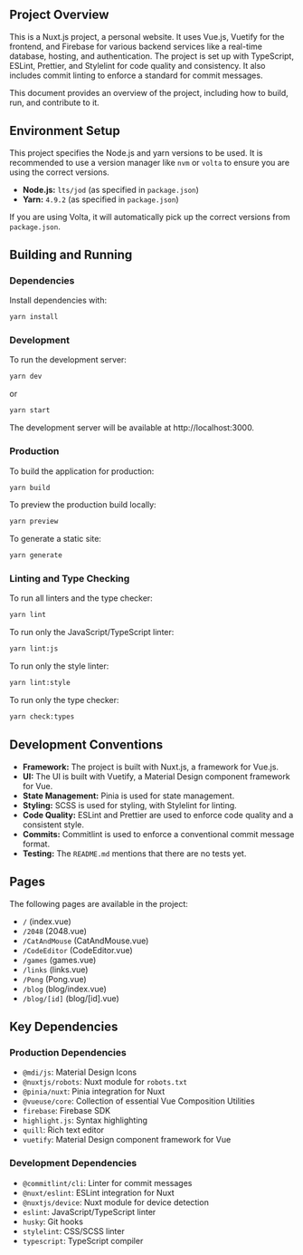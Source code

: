 ## Project Overview

This is a Nuxt.js project, a personal website. It uses Vue.js, Vuetify for the frontend, and Firebase for various backend services like a real-time database, hosting, and authentication. The project is set up with TypeScript, ESLint, Prettier, and Stylelint for code quality and consistency. It also includes commit linting to enforce a standard for commit messages.

This document provides an overview of the project, including how to build, run, and contribute to it.

## Environment Setup

This project specifies the Node.js and yarn versions to be used. It is recommended to use a version manager like `nvm` or `volta` to ensure you are using the correct versions.

- **Node.js:** `lts/jod` (as specified in `package.json`)
- **Yarn:** `4.9.2` (as specified in `package.json`)

If you are using Volta, it will automatically pick up the correct versions from `package.json`.

## Building and Running

### Dependencies

Install dependencies with:

```bash
yarn install
```

### Development

To run the development server:

```bash
yarn dev
```

or

```bash
yarn start
```

The development server will be available at http://localhost:3000.

### Production

To build the application for production:

```bash
yarn build
```

To preview the production build locally:

```bash
yarn preview
```

To generate a static site:

```bash
yarn generate
```

### Linting and Type Checking

To run all linters and the type checker:

```bash
yarn lint
```

To run only the JavaScript/TypeScript linter:

```bash
yarn lint:js
```

To run only the style linter:

```bash
yarn lint:style
```

To run only the type checker:

```bash
yarn check:types
```

## Development Conventions

- **Framework:** The project is built with Nuxt.js, a framework for Vue.js.
- **UI:** The UI is built with Vuetify, a Material Design component framework for Vue.
- **State Management:** Pinia is used for state management.
- **Styling:** SCSS is used for styling, with Stylelint for linting.
- **Code Quality:** ESLint and Prettier are used to enforce code quality and a consistent style.
- **Commits:** Commitlint is used to enforce a conventional commit message format.
- **Testing:** The `README.md` mentions that there are no tests yet.

## Pages

The following pages are available in the project:

- `/` (index.vue)
- `/2048` (2048.vue)
- `/CatAndMouse` (CatAndMouse.vue)
- `/CodeEditor` (CodeEditor.vue)
- `/games` (games.vue)
- `/links` (links.vue)
- `/Pong` (Pong.vue)
- `/blog` (blog/index.vue)
- `/blog/[id]` (blog/[id].vue)

## Key Dependencies

### Production Dependencies

- `@mdi/js`: Material Design Icons
- `@nuxtjs/robots`: Nuxt module for `robots.txt`
- `@pinia/nuxt`: Pinia integration for Nuxt
- `@vueuse/core`: Collection of essential Vue Composition Utilities
- `firebase`: Firebase SDK
- `highlight.js`: Syntax highlighting
- `quill`: Rich text editor
- `vuetify`: Material Design component framework for Vue

### Development Dependencies

- `@commitlint/cli`: Linter for commit messages
- `@nuxt/eslint`: ESLint integration for Nuxt
- `@nuxtjs/device`: Nuxt module for device detection
- `eslint`: JavaScript/TypeScript linter
- `husky`: Git hooks
- `stylelint`: CSS/SCSS linter
- `typescript`: TypeScript compiler
